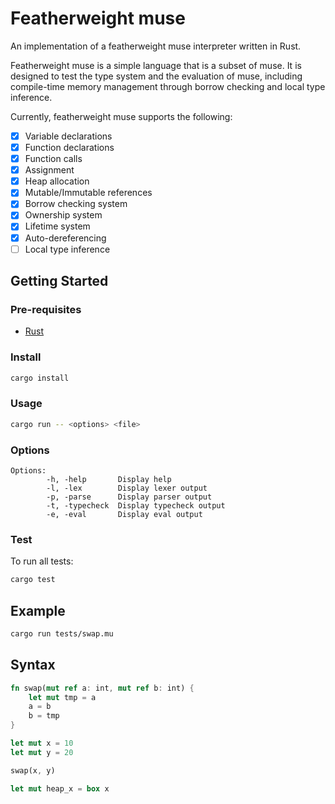 # Featherweight muse

An implementation of a featherweight muse interpreter written in Rust.

Featherweight muse is a simple language that is a subset of muse. It is designed to test the type system and the evaluation of muse, including compile-time memory management through borrow checking and local type inference.

Currently, featherweight muse supports the following:
- [x] Variable declarations
- [x] Function declarations
- [x] Function calls
- [x] Assignment
- [x] Heap allocation
- [x] Mutable/Immutable references
- [x] Borrow checking system
- [x] Ownership system
- [x] Lifetime system
- [x] Auto-dereferencing
- [ ] Local type inference

## Getting Started

### Pre-requisites
- [Rust](https://doc.rust-lang.org/cargo/getting-started/installation.html)

### Install
```bash
cargo install
``` 

### Usage

```bash
cargo run -- <options> <file>
```

### Options
```
Options:
        -h, -help       Display help
        -l, -lex        Display lexer output
        -p, -parse      Display parser output
        -t, -typecheck  Display typecheck output
        -e, -eval       Display eval output
```

### Test
To run all tests:
```bash
cargo test
```

## Example

```bash
cargo run tests/swap.mu
```

## Syntax
```rust
fn swap(mut ref a: int, mut ref b: int) {
    let mut tmp = a
    a = b
    b = tmp
}

let mut x = 10
let mut y = 20

swap(x, y)

let mut heap_x = box x
```
